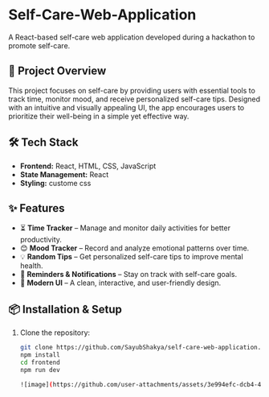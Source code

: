 # Self-Care-Web-Application

A React-based self-care web application developed during a hackathon to promote self-care.

## 🚀 Project Overview
This project focuses on self-care by providing users with essential tools to track time, monitor mood, and receive personalized self-care tips. Designed with an intuitive and visually appealing UI, the app encourages users to prioritize their well-being in a simple yet effective way.

## 🛠️ Tech Stack
- **Frontend:** React, HTML, CSS, JavaScript
- **State Management:** React 
- **Styling:** custome css

## ✨ Features
- ⏳ **Time Tracker** – Manage and monitor daily activities for better productivity.
- 😊 **Mood Tracker** – Record and analyze emotional patterns over time.
- 💡 **Random Tips** – Get personalized self-care tips to improve mental health.
- 🔔 **Reminders & Notifications** – Stay on track with self-care goals.
- 🎨 **Modern UI** – A clean, interactive, and user-friendly design.

## 📦 Installation & Setup
1. Clone the repository:
   ```sh
   git clone https://github.com/SayubShakya/self-care-web-application.git
   npm install
   cd frontend
   npm run dev

   ![image](https://github.com/user-attachments/assets/3e994efc-dcb4-4b46-9668-f15e07cead15)

